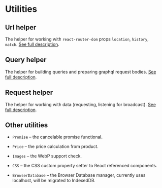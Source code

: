 # Utilities

## Url helper

The helper for working with `react-router-dom` props `location`, `history`, `match`. [See full description](/theme/Utilities/01-Url.md).

## Query helper

The helper for building queries and preparing graphql request bodies. [See full description](/theme/Utilities/02-Query.md).

## Request helper

The helper for working with data (requesting, listening for broadcast). [See full description](/theme/Utilities/03-Request.md).

## Other utilities

-   `Promise` – the cancelable promise functional.

-   `Price` – the price calculation from product.

-   `Images` – the WebP support check.

-   `CSS` – the CSS custom property setter to React referenced components.

-   `BrowserDatabase` – the Browser Database manager, currently uses localhost, will be migrated to IndexedDB.
